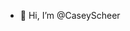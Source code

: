 - 👋 Hi, I’m @CaseyScheer

<!---
CaseyScheer/CaseyScheer is a ✨ special ✨ repository because its `README.md` (this file) appears on your GitHub profile.
You can click the Preview link to take a look at your changes.
--->
